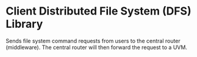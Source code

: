 # Client Distributed File System (DFS) Library

Sends file system command requests from users to the central router (middleware).
The central router will then forward the request to a UVM.